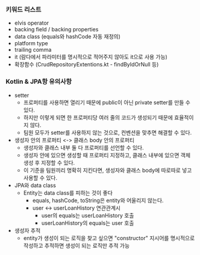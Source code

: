 ### 키워드 리스트
- elvis operator
- backing field / backing properties
- data class (equals와 hashCode 자동 재정의)
- platform type
- trailing comma
- it (람다에서 파라미터를 명시적으로 적어주지 않아도 it으로 사용 가능)
- 확장함수 (CrudRepositoryExtentions.kt - findByIdOrNull 등)


### Kotlin & JPA항 유의사항
- setter
  - 프로퍼티를 사용하면 열리기 때문에 public이 아닌 private setter를 만들 수 있다.
  - 하지만 이렇게 되면 한 프로퍼티당 여러 줄의 코드가 생성되기 때문에 효율적이지 않다.
  - 팀원 모두가 setter를 사용하지 않는 것으로, 컨벤션을 맞추면 해결할 수 있다.
- 생성자 안의 프로퍼티 <-> 클래스 body 안의 프로퍼티
  - 생성자와 클래스 내부 둘 다 프로퍼티를 선언할 수 있다.
  - 생성자 안에 있으면 생성할 때 프로퍼티 지정하고, 클래스 내부에 있으면 객체 생성 후 지정할 수 있다.
  - 이 기준을 팀원끼리 명확히 지킨다면, 생성자와 클래스 body에 따로따로 넣고 사용할 수 있다. 
- JPA와 data class
  - Entity는 data class를 피하는 것이 좋다
    - equals, hashCode, toString은 entity와 어울리지 않는다.
    - user <-> userLoanHistory 연관관계시
      - user의 equals는 userLoanHistory 호출
      - userLoanHistory의 equals는 user 호출
- 생성자 추적
  - entity가 생성이 되는 로직을 찾고 싶으면 "constructor" 지시어를 명시적으로 작성하고 추적하면 생성이 되는 로직만 추적 가능